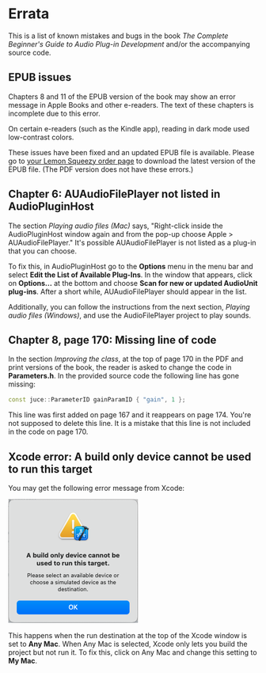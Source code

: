 # Errata

This is a list of known mistakes and bugs in the book *The Complete Beginner's Guide to Audio Plug-in Development* and/or the accompanying source code.

## EPUB issues

Chapters 8 and 11 of the EPUB version of the book may show an error message in Apple Books and other e-readers. The text of these chapters is incomplete due to this error.

On certain e-readers (such as the Kindle app), reading in dark mode used low-contrast colors.

These issues have been fixed and an updated EPUB file is available. Please go to [your Lemon Squeezy order page](https://app.lemonsqueezy.com/my-orders) to download the latest version of the EPUB file. (The PDF version does not have these errors.)

## Chapter 6: AUAudioFilePlayer not listed in AudioPluginHost

The section *Playing audio files (Mac)* says, "Right-click inside the AudioPluginHost window again and from the pop-up choose Apple > AUAudioFilePlayer." It's possible AUAudioFilePlayer is not listed as a plug-in that you can choose.

To fix this, in AudioPluginHost go to the **Options** menu in the menu bar and select **Edit the List of Available Plug-Ins**. In the window that appears, click on **Options...** at the bottom and choose **Scan for new or updated AudioUnit plug-ins**. After a short while, AUAudioFilePlayer should appear in the list.

Additionally, you can follow the instructions from the next section, *Playing audio files (Windows)*, and use the AudioFilePlayer project to play sounds.

## Chapter 8, page 170: Missing line of code

In the section *Improving the class*, at the top of page 170 in the PDF and print versions of the book, the reader is asked to change the code in **Parameters.h**. In the provided source code the following line has gone missing:

```c++
const juce::ParameterID gainParamID { "gain", 1 };
```

This line was first added on page 167 and it reappears on page 174. You're not supposed to delete this line. It is a mistake that this line is not included in the code on page 170.

## Xcode error: A build only device cannot be used to run this target

You may get the following error message from Xcode:

![](Images/BuildOnlyDeviceError.png)

This happens when the run destination at the top of the Xcode window is set to **Any Mac**. When Any Mac is selected, Xcode only lets you build the project but not run it. To fix this, click on Any Mac and change this setting to **My Mac**.
